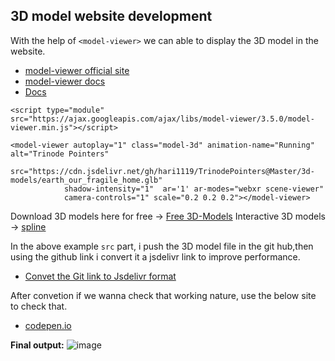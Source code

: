 ## 3D model website development

With the help of ```<model-viewer>``` we can able to display the 3D model in the website.

- [model-viewer official site](https://modelviewer.dev/)
- [model-viewer docs](https://modelviewer.dev/examples/loading/index.html)
- [Docs](https://web.dev/articles/model-viewer)

```
<script type="module" src="https://ajax.googleapis.com/ajax/libs/model-viewer/3.5.0/model-viewer.min.js"></script>

<model-viewer autoplay="1" class="model-3d" animation-name="Running"  alt="Trinode Pointers" 
            src="https://cdn.jsdelivr.net/gh/hari1119/TrinodePointers@Master/3d-models/earth_our_fragile_home.glb"
            shadow-intensity="1"  ar='1' ar-modes="webxr scene-viewer" 
            camera-controls="1" scale="0.2 0.2 0.2"></model-viewer>

```
Download 3D models here for free -> [Free 3D-Models](https://sketchfab.com/features/free-3d-models)
Interactive 3D models -> [spline](https://community.spline.design/)

In the above example ```src``` part, i push the 3D model file in the git hub,then using the github link i convert it a jsdelivr link to improve performance.

- [Convet the Git link to Jsdelivr format](https://www.jsdelivr.com/github)

After convetion if we wanna check that working nature, use the below site to check that.
- [codepen.io](https://codepen.io/pen/)

**Final output:**
![image](https://github.com/user-attachments/assets/cb995d4b-1acd-45e8-b251-4567be9328eb)



